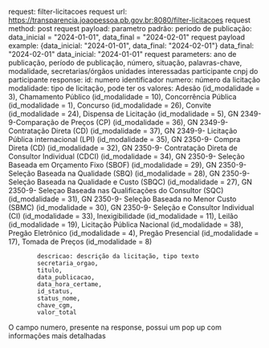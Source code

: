 request: filter-licitacoes
request url: https://transparencia.joaopessoa.pb.gov.br:8080/filter-licitacoes
request method: post
request payload: parametro padrão: periodo de publicação: data_inicial = "2024-01-01", data_final = "2024-02-01"
request payload example: {data_inicial: "2024-01-01", data_final: "2024-02-01"}
                          data_final: "2024-02-01"
                          data_inicial: "2024-01-01"
request parameters: ano de publicação,
                    período de publicação,
                    número,
                    situação,
                    palavras-chave,
                    modalidade,
                    secretarias/órgãos
                    unidades interessadas
                    participante
                    cnpj do participante
response:   id: numero identificador
            numero: número da licitação
            modalidade: tipo de licitação, pode ter os valores: Adesão (id_modalidade = 3),
                                                                Chamamento Público (id_modalidade = 10),
                                                                Concorrência Pública (id_modalidade = 1),
                                                                Concurso (id_modalidade = 26),
                                                                Convite (id_modalidade = 24),
                                                                Dispensa de Licitação (id_modalidade = 5),
                                                                GN 2349-9-Comparação de Preços (CP) (id_modalidade = 36),
                                                                GN 2349-9-Contratação Direta (CD) (id_modalidade = 37),
                                                                GN 2349-9- Licitação Pública internacional (LPI) (id_modalidade = 35),
                                                                GN 2350-9- Compra Direta (CD) (id_modalidade = 32),
                                                                GN 2350-9- Contratação Direta de Consultor Individual (CDCI) (id_modalidade = 34),
                                                                GN 2350-9- Seleção Baseada em Orçamento Fixo (SBOF) (id_modalidade = 29),
                                                                GN 2350-9- Seleção Baseada na Qualidade (SBQ) (id_modalidade = 28),
                                                                GN 2350-9- Seleção Baseada na Qualidade e Custo (SBQC) (id_modalidade = 27),
                                                                GN 2350-9- Seleçao Baseada nas Qualificações do Consultor (SQC) (id_modalidade = 31),
                                                                GN 2350-9- Seleção Baseada no Menor Custo (SBMC) (id_modalidade = 30),
                                                                GN 2350-9- Seleção e Consultor Individual (CI) (id_modalidade = 33),
                                                                Inexigibilidade (id_modalidade = 11),
                                                                Leilão (id_modalidade = 19),
                                                                Licitação Pública Nacional (id_modalidade = 38),
                                                                Pregão Eletrônico (id_modalidade = 4),
                                                                Pregão Presencial (id_modalidade = 17),
                                                                Tomada de Preços (id_modalidade = 8)

            descricao: descrição da licitação, tipo texto
            secretaria_orgao,
            titulo,
            data_publicacao,
            data_hora_certame,
            id_status,
            status_nome,
            chave_cgm,
            valor_total


O campo numero, presente na response, possui um pop up com informações mais detalhadas